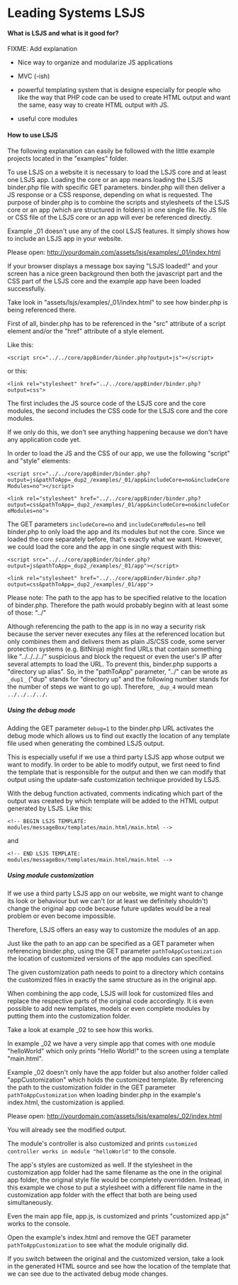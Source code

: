Leading Systems LSJS
=================================

#### What is LSJS and what is it good for?
FIXME: Add explanation

- Nice way to organize and modularize JS applications

- MVC (-ish)

- powerful templating system that is designe especially for people who like the way that
PHP code can be used to create HTML output and want the same, easy way to create HTML
output with JS.

- useful core modules

#### How to use LSJS
The following explanation can easily be followed with the little example projects
located in the "examples" folder.

To use LSJS on a website it is necessary to load the LSJS core and at least one
LSJS app. Loading the core or an app means loading the LSJS binder.php file with
specific GET parameters. binder.php will then deliver a JS response or a CSS
response, depending on what is requested. The purpose of binder.php is to
combine the scripts and stylesheets of the LSJS core or an app (which are structured
in folders) in one single file. No JS file or CSS file of the LSJS core or an app
will ever be referenced directly.

Example _01 doesn't use any of the cool LSJS features. It simply shows how to
include an LSJS app in your website.

Please open: http://yourdomain.com/assets/lsjs/examples/_01/index.html

If your browser displays a message box saying "LSJS loaded!" and your screen has a
nice green background then both the javascript part and the CSS part of the
LSJS core and the example app have been loaded successfully.

Take look in "assets/lsjs/examples/_01/index.html" to see how binder.php is being
referenced there.

First of all, binder.php has to be referenced in the "src" attribute of a script element
and/or the "href" attribute of a style element.

Like this:

`<script src="../../core/appBinder/binder.php?output=js"></script>`

or this:

`<link rel="stylesheet" href="../../core/appBinder/binder.php?output=css">`

The first includes the JS source code of the LSJS core and the core modules,
the second includes the CSS code for the LSJS core and the core modules.

If we only do this, we don't see anything happening because we don't have any
application code yet.

In order to load the JS and the CSS of our app, we use the following "script" and
"style" elements:
 
`<script src="../../core/appBinder/binder.php?output=js&pathToApp=_dup2_/examples/_01/app&includeCore=no&includeCoreModules=no"></script>`

`<link rel="stylesheet" href="../../core/appBinder/binder.php?output=css&pathToApp=_dup2_/examples/_01/app&includeCore=no&includeCoreModules=no">`

The GET parameters `includeCore=no` and `includeCoreModules=no` tell binder.php
to only load the app and its modules but not the core. Since we loaded the core
separately before, that's exactly what we want. However, we could load the core and
the app in one single request with this:

`<script src="../../core/appBinder/binder.php?output=js&pathToApp=_dup2_/examples/_01/app"></script>`

`<link rel="stylesheet" href="../../core/appBinder/binder.php?output=css&pathToApp=_dup2_/examples/_01/app">`

Please note: The path to the app has to be specified relative to the location of
binder.php. Therefore the path would probably beginn with at least some of those: "../"

Although referencing the path to the app is in no way a security risk because the server
never executes any files at the referenced location but only combines them and delivers
them as plain JS/CSS code, some server protection systems (e.g. BitNinja) might find
URLs that contain something like "../../../../" suspicious and block the request or
even the user's IP after several attempts to load the URL. To prevent this, binder.php
supports a "directory up alias". So, in the "pathToApp" parameter, "../" can be wrote
as `_dup1_` ("dup" stands for "directory up" and the following number stands for the
number of steps we want to go up). Therefore, `_dup_4` would mean `../../../../`.

##### Using the debug mode
Adding the GET parameter `debug=1` to the binder.php URL activates the debug mode which
allows us to find out exactly the location of any template file used when generating
the combined LSJS output.

This is especially useful if we use a third party LSJS app whose output we want to modify.
In order to be able to modify output, we first need to find the template that is
responsible for the output and then we can modify that output using the update-safe
customization technique provided by LSJS.

With the debug function activated, comments indicating which part of the output was
created by which template will be added to the HTML output generated by LSJS. Like this:

`<!-- BEGIN LSJS TEMPLATE: modules/messageBox/templates/main.html/main.html -->`  

and
  
`<!-- END LSJS TEMPLATE: modules/messageBox/templates/main.html/main.html -->`

##### Using module customization
If we use a third party LSJS app on our website, we might want to change its look or
behaviour but we can't (or at least we definitely shouldn't) change the original
app code because future updates would be a real problem or even become impossible.

Therefore, LSJS offers an easy way to customize the modules of an app.

Just like the path to an app can be specified as a GET parameter when referencing
binder.php, using the GET parameter `pathToAppCustomization` the location of 
customized versions of the app modules can specified.

The given customization path needs to point to a directory which contains the
customized files in exactly the same structure as in the original app.

When combining the app code, LSJS will look for customized files and replace the
respective parts of the original code accordingly. It is even possible to add new
templates, models or even complete modules by putting them into the customization
folder.

Take a look at example _02 to see how this works.

In example _02 we have a very simple app that comes with one module "helloWorld"
which only prints "Hello World!" to the screen using a template "main.html".

Example _02 doesn't only have the app folder but also another folder called
"appCustomization" which holds the customized template. By referencing the path
to the customization folder in the GET parameter `pathToAppCustomization` when
loading binder.php in the example's index.html, the customization is applied.

Please open: http://yourdomain.com/assets/lsjs/examples/_02/index.html

You will already see the modified output.

The module's controller is also customized and prints `customized controller works in module "helloWorld"`
to the console.

The app's styles are customized as well. If the stylesheet in the customization app folder
had the same filename as the one in the original app folder, the original style file
would be completely overridden. Instead, in this example we chose to put a stylesheet
with a different file name in the customization app folder with the effect that both
are being used simultaneously.

Even the main app file, app.js, is customized and prints "customized app.js" works
to the console.

Open the example's index.html and remove the GET parameter `pathToAppCustomization`
to see what the module originally did.

If you switch between the original and the customized version, take a look in the
generated HTML source and see how the location of the template that we can see
due to the activated debug mode changes.